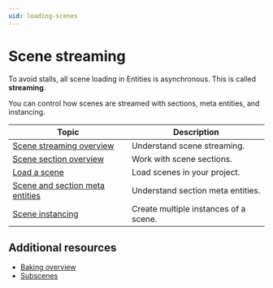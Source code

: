 ```yaml
---
uid: loading-scenes
---
```


# Scene streaming

To avoid stalls, all scene loading in Entities is asynchronous. This is called **streaming**.

You can control how scenes are streamed with sections, meta entities, and instancing.

|**Topic**|**Description**|
|---|---|
|[Scene streaming overview](streaming-overview.md)|Understand scene streaming.|
|[Scene section overview](streaming-scene-sections.md)|Work with scene sections.|
|[Load a scene](streaming-loading-scenes.md)|Load scenes in your project.|
|[Scene and section meta entities](streaming-meta-entities.md)|Understand section meta entities.|
|[Scene instancing](streaming-scene-instancing.md)|Create multiple instances of a scene.|

## Additional resources

* [Baking overview](baking-overview.md)
* [Subscenes](conversion-subscenes.md)
